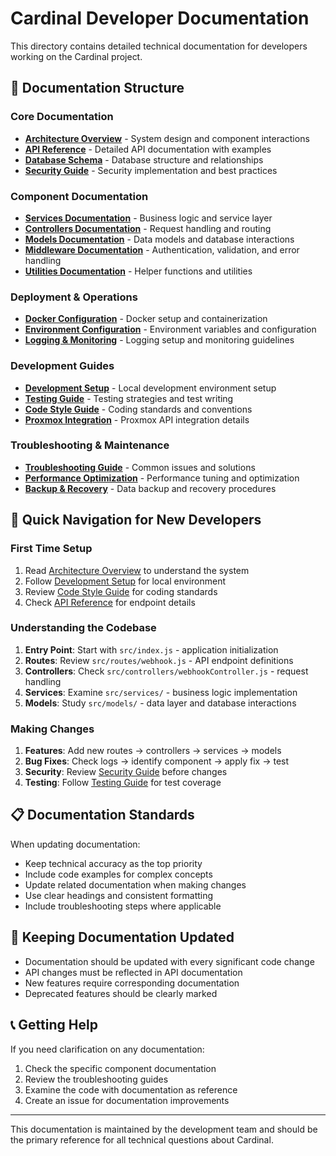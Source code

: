 # Cardinal Developer Documentation

This directory contains detailed technical documentation for developers working on the Cardinal project.

## 📁 Documentation Structure

### Core Documentation
- **[Architecture Overview](./architecture.md)** - System design and component interactions
- **[API Reference](./api-reference.md)** - Detailed API documentation with examples
- **[Database Schema](./database-schema.md)** - Database structure and relationships
- **[Security Guide](./security.md)** - Security implementation and best practices

### Component Documentation
- **[Services Documentation](./services.md)** - Business logic and service layer
- **[Controllers Documentation](./controllers.md)** - Request handling and routing
- **[Models Documentation](./models.md)** - Data models and database interactions
- **[Middleware Documentation](./middleware.md)** - Authentication, validation, and error handling
- **[Utilities Documentation](./utilities.md)** - Helper functions and utilities

### Deployment & Operations
- **[Docker Configuration](./docker.md)** - Docker setup and containerization
- **[Environment Configuration](./environment.md)** - Environment variables and configuration
- **[Logging & Monitoring](./logging.md)** - Logging setup and monitoring guidelines

### Development Guides
- **[Development Setup](./development-setup.md)** - Local development environment setup
- **[Testing Guide](./testing.md)** - Testing strategies and test writing
- **[Code Style Guide](./code-style.md)** - Coding standards and conventions
- **[Proxmox Integration](./proxmox-integration.md)** - Proxmox API integration details

### Troubleshooting & Maintenance
- **[Troubleshooting Guide](./troubleshooting.md)** - Common issues and solutions
- **[Performance Optimization](./performance.md)** - Performance tuning and optimization
- **[Backup & Recovery](./backup-recovery.md)** - Data backup and recovery procedures

## 🎯 Quick Navigation for New Developers

### First Time Setup
1. Read [Architecture Overview](./architecture.md) to understand the system
2. Follow [Development Setup](./development-setup.md) for local environment
3. Review [Code Style Guide](./code-style.md) for coding standards
4. Check [API Reference](./api-reference.md) for endpoint details

### Understanding the Codebase
1. **Entry Point**: Start with `src/index.js` - application initialization
2. **Routes**: Review `src/routes/webhook.js` - API endpoint definitions
3. **Controllers**: Check `src/controllers/webhookController.js` - request handling
4. **Services**: Examine `src/services/` - business logic implementation
5. **Models**: Study `src/models/` - data layer and database interactions

### Making Changes
1. **Features**: Add new routes → controllers → services → models
2. **Bug Fixes**: Check logs → identify component → apply fix → test
3. **Security**: Review [Security Guide](./security.md) before changes
4. **Testing**: Follow [Testing Guide](./testing.md) for test coverage

## 📋 Documentation Standards

When updating documentation:
- Keep technical accuracy as the top priority
- Include code examples for complex concepts
- Update related documentation when making changes
- Use clear headings and consistent formatting
- Include troubleshooting steps where applicable

## 🔄 Keeping Documentation Updated

- Documentation should be updated with every significant code change
- API changes must be reflected in API documentation
- New features require corresponding documentation
- Deprecated features should be clearly marked

## 📞 Getting Help

If you need clarification on any documentation:
1. Check the specific component documentation
2. Review the troubleshooting guides
3. Examine the code with documentation as reference
4. Create an issue for documentation improvements

---

This documentation is maintained by the development team and should be the primary reference for all technical questions about Cardinal.
